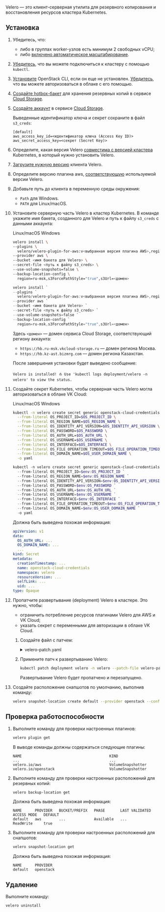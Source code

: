 Velero — это клиент-серверная утилита для резервного копирования и восстановления ресурсов кластера Kubernetes.

## Установка

1. Убедитесь, что:

   - либо в группах worker-узлов есть минимум 2 свободных vCPU;
   - либо [включено автоматическое масштабирование](../../service-management/scale#autoscale_worker_nodes).

1. [Убедитесь](../../connect/kubectl#proverka_podklyucheniya_k_klasteru), что вы можете подключиться к кластеру с помощью `kubectl`.
1. [Установите](/ru/tools-for-using-services/cli/openstack-cli/) OpenStack CLI, если он еще не установлен. [Убедитесь](/ru/tools-for-using-services/cli/openstack-cli/), что вы можете авторизоваться в облаке с его помощью.
1. [Создайте hotbox-бакет](../../../../storage/s3/service-management/buckets/create-bucket/) для хранения резервных копий в сервисе [Cloud Storage](../../../../storage/s3).
1. [Создайте аккаунт](../../../../storage/s3/service-management/access-management/access-keys) в сервисе [Cloud Storage](../../../../storage/s3).

   Выведенные идентификатор ключа и секрет сохраните в файл `s3_creds`:

   ```text
   [default]
   aws_access_key_id=<идентификатор ключа (Access Key ID)>
   aws_secret_access_key=<секрет (Secret Key)>
   ```

1. Определите, какая версия Velero [совместима с версией кластера](https://github.com/vmware-tanzu/velero#velero-compatibility-matrix) Kubernetes, в который нужно установить Velero.
1. [Загрузите нужную версию](https://github.com/vmware-tanzu/velero/releases) клиента Velero.
1. Определите версию плагина aws, [соответствующую](https://github.com/vmware-tanzu/velero-plugin-for-aws#compatibility) используемой версии Velero.
1. Добавьте путь до клиента в переменную среды окружения:

   - `Path` для Windows.
   - `PATH` для Linux/macOS.

1. Установите серверную часть Velero в кластер Kubernetes. В команде укажите имя бакета, созданного для Velero и путь к файлу `s3_creds` с данными аккаунта:

   <tabs>
   <tablist>
   <tab>Linux/macOS</tab>
   <tab>Windows</tab>
   </tablist>
   <tabpanel>

   ```bash
   velero install \
   --plugins \
     velero/velero-plugin-for-aws:v<выбранная версия плагина AWS>,registry.infra.mail.ru:5010/velero/velero-plugin-mcs:v1.2.2 \
   --provider aws \
   --bucket <имя бакета для Velero> \
   --secret-file <путь к файлу s3_creds> \
   --use-volume-snapshots=false \
   --backup-location-config \
     region=ru-msk,s3ForcePathStyle="true",s3Url=<домен>

   ```

   </tabpanel>
   <tabpanel>

   ```powershell
   velero install `
   --plugins `
     velero/velero-plugin-for-aws:v<выбранная версия плагина AWS>,registry.infra.mail.ru:5010/velero/velero-plugin-mcs:v1.2.2 `
   --provider aws `
   --bucket <имя бакета для Velero> `
   --secret-file <путь к файлу s3_creds> `
   --use-volume-snapshots=false `
   --backup-location-config `
     region=ru-msk,s3ForcePathStyle="true",s3Url=<домен>
   ```

   </tabpanel>
   </tabs>

   Здесь `<домен>` — домен сервиса Cloud Storage, соответствующий региону аккаунта:

   - `https://hb.ru-msk.vkcloud-storage.ru` — домен региона Москва.
   - `https://hb.kz-ast.bizmrg.com` — домен региона Казахстан.

   После завершения установки будет выведено сообщение:

   ```text
   Velero is installed! ⛵ Use 'kubectl logs deployment/velero -n velero' to view the status.
   ```

1. Создайте секрет Kubernetes, чтобы серверная часть Velero могла авторизоваться в облаке VK Cloud:

   <tabs>
   <tablist>
   <tab>Linux/macOS</tab>
   <tab>Windows</tab>
   </tablist>
   <tabpanel>

   ```bash
   kubectl -n velero create secret generic openstack-cloud-credentials \
     --from-literal OS_PROJECT_ID=$OS_PROJECT_ID \
     --from-literal OS_REGION_NAME=$OS_REGION_NAME \
     --from-literal OS_IDENTITY_API_VERSION=$OS_IDENTITY_API_VERSION \
     --from-literal OS_PASSWORD=$OS_PASSWORD \
     --from-literal OS_AUTH_URL=$OS_AUTH_URL \
     --from-literal OS_USERNAME=$OS_USERNAME \
     --from-literal OS_INTERFACE=$OS_INTERFACE \
     --from-literal OS_FILE_OPERATION_TIMEOUT=$OS_FILE_OPERATION_TIMEOUT \
     --from-literal OS_DOMAIN_NAME=$OS_USER_DOMAIN_NAME \
     -o yaml

   ```

   </tabpanel>
   <tabpanel>

   ```powershell
   kubectl -n velero create secret generic openstack-cloud-credentials `
     --from-literal OS_PROJECT_ID=$env:OS_PROJECT_ID `
     --from-literal OS_REGION_NAME=$env:OS_REGION_NAME `
     --from-literal OS_IDENTITY_API_VERSION=$env:OS_IDENTITY_API_VERSION `
     --from-literal OS_PASSWORD=$env:OS_PASSWORD `
     --from-literal OS_AUTH_URL=$env:OS_AUTH_URL `
     --from-literal OS_USERNAME=$env:OS_USERNAME `
     --from-literal OS_INTERFACE=$env:OS_INTERFACE `
     --from-literal OS_FILE_OPERATION_TIMEOUT=$env:OS_FILE_OPERATION_TIMEOUT `
     --from-literal OS_DOMAIN_NAME=$env:OS_USER_DOMAIN_NAME `
     -o yaml
   ```

   </tabpanel>
   </tabs>

   Должна быть выведена похожая информация:

   ```yaml
   apiVersion: v1
   data:
     OS_AUTH_URL: ...
     OS_DOMAIN_NAME: ...
     ...
   kind: Secret
   metadata:
     creationTimestamp: ...
     name: openstack-cloud-credentials
     namespace: velero
     resourceVersion: ...
     selfLink: ...
     uid: ...
   type: Opaque
   ```

1. Пропатчите развертывание (deployment) Velero в кластере. Это нужно, чтобы:

   - ограничить потребление ресурсов плагинами Velero для AWS и VK Cloud;
   - указать секрет с переменными для авторизации в облаке VK Cloud.

   1. Создайте файл с патчем:

      <details>
      <summary markdown="span">velero-patch.yaml</summary>

      ```yaml
      spec:
        template:
          spec:
            containers:
              - name: velero
                envFrom:
                  - secretRef:
                      name: openstack-cloud-credentials
            initContainers:
              - name: velero-velero-plugin-for-aws
                resources:
                  limits:
                    cpu: "1"
                    memory: 512Mi
                  requests:
                    cpu: 500m
                    memory: 256Mi
              - name: velero-velero-plugin-mcs
                resources:
                  limits:
                    cpu: "1"
                    memory: 512Mi
                  requests:
                    cpu: 500m
                    memory: 256Mi
      ```

      </details>

   1. Примените патч к развертыванию Velero:

      ```bash
      kubectl patch deployment velero -n velero --patch-file velero-patch.yaml
      ```

      Развертывание Velero будет пропатчено и перезапущено.

1. Создайте расположение снапшотов по умолчанию, выполнив команду:

   ```bash
   velero snapshot-location create default --provider openstack --config region=ru-msk
   ```

## Проверка работоспособности

1. Выполните команду для проверки настроенных плагинов:

   ```bash
   velero plugin get
   ```

   В выводе команды должны содержаться следующие плагины:

   ```text
   NAME                                        KIND
   ...                                         ...
   velero.io/aws                               VolumeSnapshotter
   velero.io/openstack                         VolumeSnapshotter
   ```

1. Выполните команду для проверки настроенных расположений для резервных копий:

   ```bash
   velero backup-location get
   ```

   Должна быть выведена похожая информация:

   ```text
   NAME      PROVIDER   BUCKET/PREFIX   PHASE       LAST VALIDATED                  ACCESS MODE   DEFAULT
   default   aws        ...             Available   ...                             ReadWrite     true
   ```

1. Выполните команду для проверки настроенных расположений для снапшотов:

   ```bash
   velero snapshot-location get
   ```

   Должна быть выведена похожая информация:

   ```text
   NAME      PROVIDER
   default   openstack
   ```

## Удаление

Выполните команду:

```bash
velero uninstall
```

